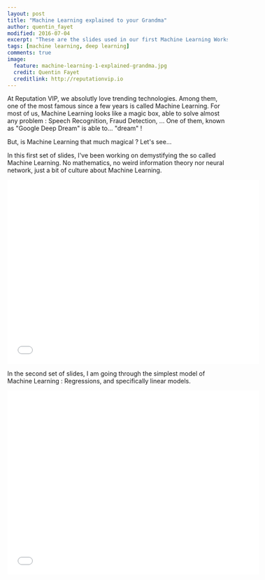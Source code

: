 ```yaml
---
layout: post
title: "Machine Learning explained to your Grandma"
author: quentin_fayet
modified: 2016-07-04
excerpt: "These are the slides used in our first Machine Learning Workshop at ReputationVIP."
tags: [machine learning, deep learning]
comments: true
image:
  feature: machine-learning-1-explained-grandma.jpg
  credit: Quentin Fayet
  creditlink: http://reputationvip.io
---
```


At Reputation VIP, we absolutly love trending technologies. Among them, one of
the most famous since a few years is called Machine Learning. For most of us, Machine
Learning looks like a magic box, able to solve almost any problem : Speech
Recognition, Fraud Detection, ... One of them, known as "Google Deep Dream" is
able to... "dream" !

But, is Machine Learning that much magical ? Let's see...

In this first set of slides, I've been working on demystifying the so called
Machine Learning. No mathematics, no weird information theory nor neural network,
just a bit of culture about Machine Learning.


<iframe src="//slides.com/quentinfayet/machine-learning-explained-to-your-grandma/embed?token=Eid3HHqJ" width="576" height="420" scrolling="no" frameborder="0" webkitallowfullscreen mozallowfullscreen allowfullscreen></iframe>

In the second set of slides, I am going through the simplest model of Machine Learning : Regressions, and specifically linear models.

<iframe src="//slides.com/quentinfayet/deck-3/embed" width="576" height="420" scrolling="no" frameborder="0" webkitallowfullscreen mozallowfullscreen allowfullscreen></iframe>
